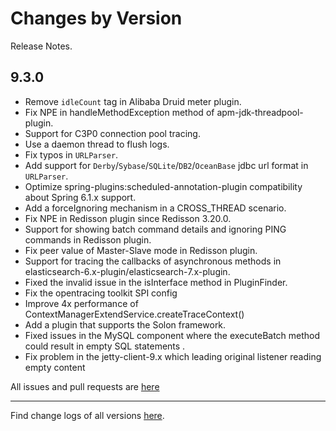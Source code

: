 Changes by Version
==================
Release Notes.

9.3.0
------------------

* Remove `idleCount` tag in Alibaba Druid meter plugin.
* Fix NPE in handleMethodException method of apm-jdk-threadpool-plugin.
* Support for C3P0 connection pool tracing.
* Use a daemon thread to flush logs.
* Fix typos in `URLParser`.
* Add support for `Derby`/`Sybase`/`SQLite`/`DB2`/`OceanBase` jdbc url format in `URLParser`.
* Optimize spring-plugins:scheduled-annotation-plugin compatibility about Spring 6.1.x support.
* Add a forceIgnoring mechanism in a CROSS_THREAD scenario.
* Fix NPE in Redisson plugin since Redisson 3.20.0.
* Support for showing batch command details and ignoring PING commands in Redisson plugin.
* Fix peer value of Master-Slave mode in Redisson plugin.
* Support for tracing the callbacks of asynchronous methods in elasticsearch-6.x-plugin/elasticsearch-7.x-plugin.
* Fixed the invalid issue in the isInterface method in PluginFinder.
* Fix the opentracing toolkit SPI config
* Improve 4x performance of ContextManagerExtendService.createTraceContext()
* Add a plugin that supports the Solon framework.
* Fixed issues in the MySQL component where the executeBatch method could result in empty SQL statements .
* Fix problem in the jetty-client-9.x which leading original listener reading empty content


All issues and pull requests are [here](https://github.com/apache/skywalking/milestone/213?closed=1)

------------------
Find change logs of all versions [here](changes).
